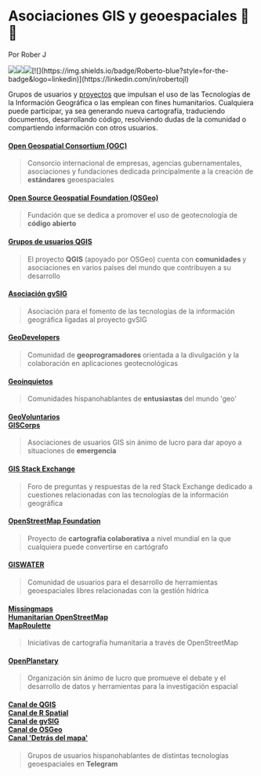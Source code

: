 # Asociaciones GIS y geoespaciales 🤝🌐

Por Rober J

[![](https://img.shields.io/badge/Portfolio-black?style=for-the-badge&logo=github)](https://roberer.github.io)[![](https://img.shields.io/badge/Portfolio?style=for-the-badge&logo=github)](https://roberer.github.io)[![](https://img.shields.io/badge/@roberer_-white?style=for-the-badge&labelColor=blue&logo=Twitter&logoColor=white)](https://twitter.com/roberer_)[![](https://img.shields.io/badge/Roberto-blue?style=for-the-badge&logo=linkedin)](https://linkedin.com/in/robertojl)

Grupos de usuarios y <a rel="noreferrer noopener" href="https://wiki.openstreetmap.org/wiki/ES:Proyectos_de_mapeo" target="_blank">proyectos</a> que impulsan el uso de las Tecnologías de la Información Geográfica o las emplean con fines humanitarios. Cualquiera puede participar, ya sea generando nueva cartografía, traduciendo documentos, desarrollando código, resolviendo dudas de la comunidad o compartiendo información con otros usuarios.

#### <a rel="noreferrer noopener" href="https://www.ogc.org/" target="_blank">Open Geospatial Consortium (OGC)</a>

> Consorcio internacional de empresas,    agencias gubernamentales, asociaciones y fundaciones dedicada principalmente a la creación de <strong>estándares</strong> geoespaciales


#### <a rel="noreferrer noopener" href="https://www.osgeo.org/" target="_blank">Open Source Geospatial Foundation (OSGeo)</a>

> Fundación que se dedica a promover el uso de geotecnología de <strong>código abierto</strong>


#### <a rel="noreferrer noopener" href="https://qgis.org/es/site/forusers/usergroups.html" target="_blank">Grupos de usuarios QGIS</a>

> El proyecto <strong>QGIS</strong> (apoyado por OSGeo) cuenta con <strong>comunidades </strong>y asociaciones en varios países del mundo que contribuyen a su desarrollo

#### <a rel="noreferrer noopener" href="http://www.gvsig.com/es" target="_blank">Asociación gvSIG</a>

> Asociación para el fomento de las tecnologías de la información geográfica ligadas al proyecto gvSIG 

#### <a rel="noreferrer noopener" href="https://www.geodevelopers.org/" target="_blank">GeoDevelopers</a>

> Comunidad de <strong>geoprogramadores </strong>orientada a la divulgación y la colaboración en aplicaciones geotecnológicas

#### <a href="http://geoinquietos.org/" target="_blank" rel="noreferrer noopener">Geoinquietos</a>

> Comunidades hispanohablantes de <strong>entusiastas </strong>del mundo 'geo'

#### <a rel="noreferrer noopener" href="https://www.geovoluntarios.org/" target="_blank">GeoVoluntarios</a> <br> <a rel="noreferrer noopener" href="https://www.giscorps.org/" target="_blank">GISCorps</a>

> Asociaciones de usuarios GIS sin ánimo de lucro para dar apoyo a situaciones de <strong>emergencia</strong>

#### <a rel="noreferrer noopener" href="https://gis.stackexchange.com/" target="_blank">GIS Stack Exchange</a>

> Foro de preguntas y respuestas de la red Stack Exchange dedicado a cuestiones relacionadas con las tecnologías de la información geográfica

#### <a rel="noreferrer noopener" href="https://blog.osmfoundation.org/about/" target="_blank">OpenStreetMap Foundation</a>

> Proyecto de <strong>cartografía colaborativa</strong> a nivel mundial en la que cualquiera puede convertirse en cartógrafo

#### <a rel="noreferrer noopener" href="https://www.giswater.org/comunidad/" target="_blank">GISWATER</a>

> Comunidad de usuarios para el desarrollo de herramientas geoespaciales libres relacionadas con la gestión hídrica

#### <a rel="noreferrer noopener" href="https://www.missingmaps.org/es/" target="_blank">Missingmaps</a> <br> <a rel="noreferrer noopener" href="https://tasks.hotosm.org/" target="_blank">Humanitarian OpenStreetMap</a> <br> <a rel="noreferrer noopener" href="https://maproulette.org/" target="_blank">MapRoulette</a>

> Iniciativas de cartografía humanitaria a través de OpenStreetMap

#### <a rel="noreferrer noopener" href="https://www.openplanetary.org/" target="_blank">OpenPlanetary</a>

> Organización sin ánimo de lucro que promueve el debate y el desarrollo de datos y herramientas para la investigación espacial

#### <a rel="noreferrer noopener" href="https://telegram.me/qgis_es" target="_blank">Canal de QGIS</a> <br>  <a rel="noreferrer noopener" href="https://telegram.me/rspatial_es" target="_blank">Canal de R Spatial</a> <br> <a rel="noreferrer noopener" href="https://t.me/gvsiges" target="_blank">Canal de gvSIG</a> <br> <a rel="noreferrer noopener" href="https://t.me/osgeoes" target="_blank">Canal de OSGeo</a> <br> <a rel="noreferrer noopener" href="https://t.me/detrasdelmapa" target="_blank">Canal 'Detrás del mapa'</a>

> Grupos de usuarios hispanohablantes de distintas tecnologías geoespaciales en <strong>Telegram</strong>
  
 
  
  
  

  

